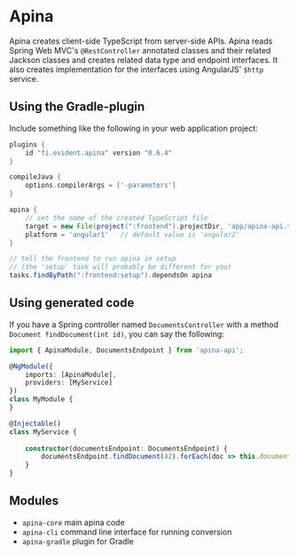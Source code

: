 # Apina

Apina creates client-side TypeScript from server-side APIs. Apina reads Spring Web MVC's
`@RestController` annotated classes and their related Jackson classes and creates related
data type and endpoint interfaces. It also creates implementation for the interfaces using
AngularJS' `$http` service.

## Using the Gradle-plugin

Include something like the following in your web application project:

```groovy
plugins {
    id "fi.evident.apina" version "0.6.4"
}

compileJava { 
    options.compilerArgs = ['-parameters'] 
}

apina {
    // set the name of the created TypeScript file
    target = new File(project(":frontend").projectDir, 'app/apina-api.ts')
    platform = 'angular1'   // default value is 'angular2'
}

// tell the frontend to run apina in setup
// (the 'setup' task will probably be different for you)
tasks.findByPath(":frontend:setup").dependsOn apina
```

## Using generated code

If you have a Spring controller named `DocumentsController` with a method
`Document findDocument(int id)`, you can say the following:

```typescript
import { ApinaModule, DocumentsEndpoint } from 'apina-api';

@NgModule({
    imports: [ApinaModule],
    providers: [MyService]
})
class MyModule {
}

@Injectable()
class MyService {
    
    constructor(documentsEndpoint: DocumentsEndpoint) {
        documentsEndpoint.findDocument(42).forEach(doc => this.document = doc);
    }
}
```

## Modules

  - `apina-core` main apina code
  - `apina-cli` command line interface for running conversion
  - `apina-gradle` plugin for Gradle
